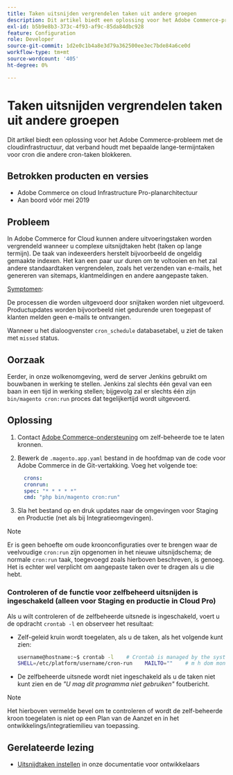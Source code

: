 ```yaml
---
title: Taken uitsnijden vergrendelen taken uit andere groepen
description: Dit artikel biedt een oplossing voor het Adobe Commerce-probleem met de cloudinfrastructuur, dat verband houdt met bepaalde lange-termijntaken voor cron die andere cron-taken blokkeren.
exl-id: b5b9e8b3-373c-4f93-af9c-85da84dbc928
feature: Configuration
role: Developer
source-git-commit: 1d2e0c1b4a8e3d79a362500ee3ec7bde84a6ce0d
workflow-type: tm+mt
source-wordcount: '405'
ht-degree: 0%

---
```


# Taken uitsnijden vergrendelen taken uit andere groepen

Dit artikel biedt een oplossing voor het Adobe Commerce-probleem met de cloudinfrastructuur, dat verband houdt met bepaalde lange-termijntaken voor cron die andere cron-taken blokkeren.

## Betrokken producten en versies

* Adobe Commerce on cloud Infrastructure Pro-planarchitectuur
* Aan boord vóór mei 2019

## Probleem

In Adobe Commerce for Cloud kunnen andere uitvoeringstaken worden vergrendeld wanneer u complexe uitsnijdtaken hebt (taken op lange termijn). De taak van indexeerders herstelt bijvoorbeeld de ongeldig gemaakte indexen. Het kan een paar uur duren om te voltooien en het zal andere standaardtaken vergrendelen, zoals het verzenden van e-mails, het genereren van sitemaps, klantmeldingen en andere aangepaste taken.

<u>Symptomen</u>:

De processen die worden uitgevoerd door snijtaken worden niet uitgevoerd. Productupdates worden bijvoorbeeld niet gedurende uren toegepast of klanten melden geen e-mails te ontvangen.

Wanneer u het dialoogvenster `cron_schedule` databasetabel, u ziet de taken met `missed` status.

## Oorzaak

Eerder, in onze wolkenomgeving, werd de server Jenkins gebruikt om bouwbanen in werking te stellen. Jenkins zal slechts één geval van een baan in een tijd in werking stellen; bijgevolg zal er slechts één zijn `bin/magento cron:run` proces dat tegelijkertijd wordt uitgevoerd.

## Oplossing

1. Contact [Adobe Commerce-ondersteuning](/help/help-center-guide/help-center/magento-help-center-user-guide.md#submit-ticket) om zelf-beheerde toe te laten kronnen.
1. Bewerk de `.magento.app.yaml` bestand in de hoofdmap van de code voor Adobe Commerce in de Git-vertakking. Voeg het volgende toe:

   ```yaml
     crons:
     cronrun:
     spec: "* * * * *"
     cmd: "php bin/magento cron:run"
   ```

1. Sla het bestand op en druk updates naar de omgevingen voor Staging en Productie (net als bij Integratieomgevingen).

>[!NOTE]
>
>Er is geen behoefte om oude kroonconfiguraties over te brengen waar de veelvoudige `cron:run` zijn opgenomen in het nieuwe uitsnijdschema; de normale `cron:run` taak, toegevoegd zoals hierboven beschreven, is genoeg. Het is echter wel verplicht om aangepaste taken over te dragen als u die hebt.

### Controleren of de functie voor zelfbeheerd uitsnijden is ingeschakeld (alleen voor Staging en productie in Cloud Pro)

Als u wilt controleren of de zelfbeheerde uitsnede is ingeschakeld, voert u de opdracht `crontab -l` en observeer het resultaat:

* Zelf-geleid kruin wordt toegelaten, als u de taken, als het volgende kunt zien:

  ```bash
  username@hostname:~$ crontab -l    # Crontab is managed by the system, attempts to edit it directly will fail.
  SHELL=/etc/platform/username/cron-run    MAILTO=""    # m h dom mon dow job_name    * * * * * cronrun
  ```

* De zelfbeheerde uitsnede wordt niet ingeschakeld als u de taken niet kunt zien en de *&quot;U mag dit programma niet gebruiken&quot;* foutbericht.

>[!NOTE]
>
>Het hierboven vermelde bevel om te controleren of wordt de zelf-beheerde kroon toegelaten is niet op een Plan van de Aanzet en in het ontwikkelings/integratiemilieu van toepassing.

## Gerelateerde lezing

* [Uitsnijdtaken instellen](https://devdocs.magento.com/guides/v2.3/cloud/configure/setup-cron-jobs.html) in onze documentatie voor ontwikkelaars
